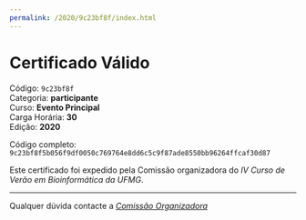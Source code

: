 ```yaml
---
permalink: /2020/9c23bf8f/index.html
---
```


# Certificado Válido

Código: `9c23bf8f`<br>
Categoria: **participante**<br>
Curso: **Evento Principal**<br>
Carga Horária: **30**<br>
Edição: **2020**<br>


Código completo: `9c23bf8f5b056f9df0050c769764e8dd6c5c9f87ade8550bb96264ffcaf30d87`


Este certificado foi expedido pela Comissão organizadora do *IV Curso de Verão em Bioinformática da UFMG*.

----

Qualquer dúvida contacte a [_Comissão Organizadora_](<mailto:cursobioinfoufmg@gmail.com$subject=[Certificados]>)

